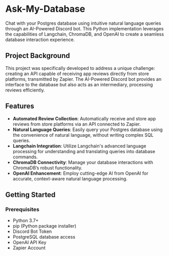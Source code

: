 # Ask-My-Database

Chat with your Postgres database using intuitive natural language queries through an AI-Powered Discord bot. This Python implementation leverages the capabilities of Langchain, ChromaDB, and OpenAI to create a seamless database interaction experience.

## Project Background

This project was specifically developed to address a unique challenge: creating an API capable of receiving app reviews directly from store platforms, transmitted by Zapier. The AI-Powered Discord bot provides an interface to the database but also acts as an intermediary, processing reviews efficiently.

## Features

- **Automated Review Collection**: Automatically receive and store app reviews from store platforms via an API connected to Zapier.
- **Natural Language Queries**: Easily query your Postgres database using the convenience of natural language, without writing complex SQL queries.
- **Langchain Integration**: Utilize Langchain's advanced language processing for understanding and translating queries into database commands.
- **ChromaDB Connectivity**: Manage your database interactions with ChromaDB’s robust functionality.
- **OpenAI Enhancement**: Employ cutting-edge AI from OpenAI for accurate, context-aware natural language processing.

## Getting Started

### Prerequisites

- Python 3.7+
- pip (Python package installer)
- Discord Bot Token
- PostgreSQL database access
- OpenAI API Key
- Zapier Account
